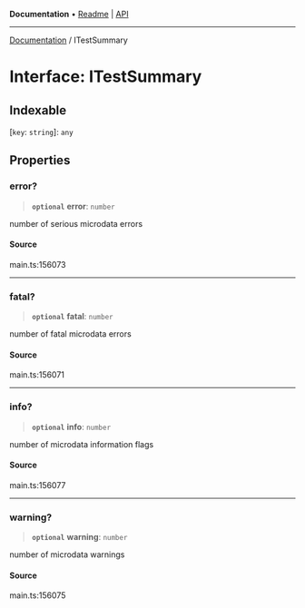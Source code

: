 **Documentation** • [Readme](../README.md) \| [API](../globals.md)

***

[Documentation](../README.md) / ITestSummary

# Interface: ITestSummary

## Indexable

 \[`key`: `string`\]: `any`

## Properties

### error?

> **`optional`** **error**: `number`

number of serious microdata errors

#### Source

main.ts:156073

***

### fatal?

> **`optional`** **fatal**: `number`

number of fatal microdata errors

#### Source

main.ts:156071

***

### info?

> **`optional`** **info**: `number`

number of microdata information flags

#### Source

main.ts:156077

***

### warning?

> **`optional`** **warning**: `number`

number of microdata warnings

#### Source

main.ts:156075
